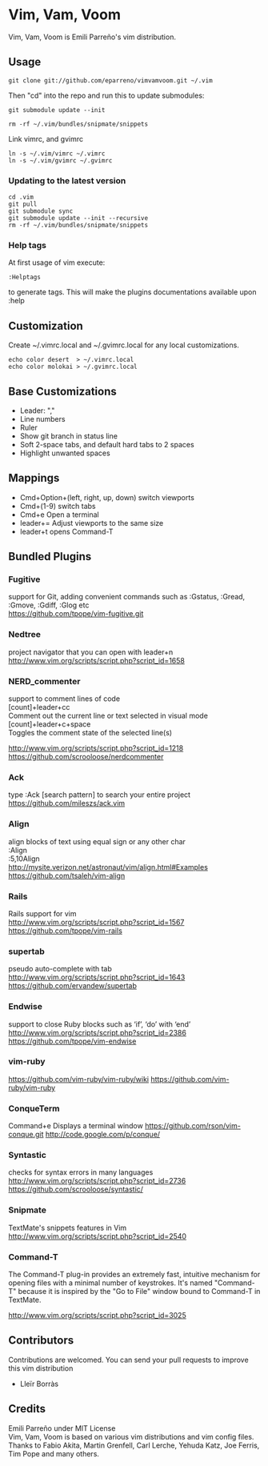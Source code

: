 # Vim, Vam, Voom

Vim, Vam, Voom is Emili Parreño's vim distribution.

## Usage

    git clone git://github.com/eparreno/vimvamvoom.git ~/.vim

Then "cd" into the repo and run this to update submodules:

    git submodule update --init

    rm -rf ~/.vim/bundles/snipmate/snippets

Link vimrc, and gvimrc

    ln -s ~/.vim/vimrc ~/.vimrc
    ln -s ~/.vim/gvimrc ~/.gvimrc

### Updating to the latest version

    cd .vim
    git pull
    git submodule sync
    git submodule update --init --recursive
    rm -rf ~/.vim/bundles/snipmate/snippets

### Help tags

At first usage of vim execute:

    :Helptags

to generate tags. This will make the plugins documentations available upon :help

## Customization

Create ~/.vimrc.local and ~/.gvimrc.local for any local customizations.

    echo color desert  > ~/.vimrc.local
    echo color molokai > ~/.gvimrc.local

## Base Customizations

* Leader: ","
* Line numbers
* Ruler
* Show git branch in status line
* Soft 2-space tabs, and default hard tabs to 2 spaces
* Highlight unwanted spaces

## Mappings

* Cmd+Option+(left, right, up, down) switch viewports
* Cmd+(1-9) switch tabs
* Cmd+e Open a terminal
* leader+=  Adjust viewports to the same size
* leader+t opens Command-T

## Bundled Plugins

### Fugitive

support for Git, adding convenient commands such as :Gstatus, :Gread, :Gmove, :Gdiff, :Glog etc<br/>
https://github.com/tpope/vim-fugitive.git

### Nedtree

project navigator that you can open with leader+n<br/>
http://www.vim.org/scripts/script.php?script_id=1658

### NERD_commenter

support to comment lines of code<br/>
[count]+leader+cc<br/>
Comment out the current line or text selected in visual mode<br/>
[count]+leader+c+space<br/>
Toggles the comment state of the selected line(s)<br/>

http://www.vim.org/scripts/script.php?script_id=1218<br/>
https://github.com/scrooloose/nerdcommenter<br/>

### Ack

type :Ack [search pattern] to search your entire project<br/>
https://github.com/mileszs/ack.vim

### Align

align blocks of text using equal sign or any other char<br/>
:Align<br/>
:5,10Align<br/>
http://mysite.verizon.net/astronaut/vim/align.html#Examples<br/>
https://github.com/tsaleh/vim-align<br/>


### Rails

Rails support for vim<br/>
http://www.vim.org/scripts/script.php?script_id=1567<br/>
https://github.com/tpope/vim-rails

### supertab

pseudo auto-complete with tab<br/>
http://www.vim.org/scripts/script.php?script_id=1643<br/>
https://github.com/ervandew/supertab

### Endwise

support to close Ruby blocks such as ‘if’, ‘do’ with ‘end’<br/>
http://www.vim.org/scripts/script.php?script_id=2386<br/>
https://github.com/tpope/vim-endwise

### vim-ruby

https://github.com/vim-ruby/vim-ruby/wiki
https://github.com/vim-ruby/vim-ruby

### ConqueTerm

Command+e Displays a terminal window
https://github.com/rson/vim-conque.git
http://code.google.com/p/conque/

### Syntastic

checks for syntax errors in many languages
http://www.vim.org/scripts/script.php?script_id=2736
https://github.com/scrooloose/syntastic/

### Snipmate

TextMate's snippets features in Vim<br/>
http://www.vim.org/scripts/script.php?script_id=2540

### Command-T

The Command-T plug-in provides an extremely fast, intuitive mechanism for opening files with
a minimal number of keystrokes. It's named "Command-T" because it is inspired by the "Go to File" 
window bound to Command-T in TextMate. 

http://www.vim.org/scripts/script.php?script_id=3025

## Contributors

Contributions are welcomed. You can send your pull requests to improve this vim distribution

* Lleïr Borràs

## Credits

Emili Parreño under MIT License<br/>
Vim, Vam, Voom is based on various vim distributions and vim config files.<br/>
Thanks to Fabio Akita, Martin Grenfell, Carl Lerche, Yehuda Katz, Joe Ferris, Tim Pope and many others.
